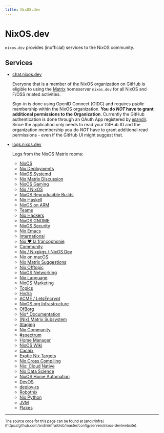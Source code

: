 ```yaml
---
title: NixOS.dev
---
```


# NixOS.dev

`nixos.dev` provides (inofficial) services to the NixOS community.


## Services

* [chat.nixos.dev](https://chat.nixos.dev)

  Everyone that is a member of the NixOS organization on GitHub is eligible to
  using the [Matrix](https://matrix.org) homeserver `nixos.dev` for all NixOS
  and F/OSS related activities.

  Sign-in is done using OpenID Connect (OIDC) and requires *public* membership
  within the NixOS organization. **You do *NOT* have to grant additional
  permissions to the Organization**. Currently the GitHub authentication is
  done through an OAuth App registered by [@andir](https://github.com/andir).
  Since the application only needs to read your GitHub ID and the organization
  membership you do *NOT* have to grant additional read permissions - even if
  the GitHub UI might suggest that.


* [logs.nixos.dev](https://logs.nixos.dev)

  Logs from the NixOS Matrix rooms:
   <!-- curl -H 'Authorization: Bearer syt_...'  https://matrix.kack.it/_matrix/client/unstable/org.matrix.msc2946/rooms/!MKvhXlSTLGJUXpYuWF%3Anixos.org/spaces -->

   * [NixOS](https://logs.nixos.dev/room/!MKvhXlSTLGJUXpYuWF:nixos.org)
   * [Nix Deployments](https://logs.nixos.dev/room/!BgJZHVOYkwVcEKLAyM:nixos.org)
   * [NixOS Systemd](https://logs.nixos.dev/room/!DBFhtjpqmJNENpLDOv:nixos.org)
   * [Nix Matrix Discussion](https://logs.nixos.dev/room/!GsmxjHfeAYLsTEQmjS:nixos.org)
   * [NixOS Gaming](https://logs.nixos.dev/room/!KEJUbONnoBpiYKGWEq:nixos.org)
   * [Nix / NixOS](https://logs.nixos.dev/room/!KqkRjyTEzAGRiZFBYT:nixos.org)
   * [NixOS Reproducible Builds](https://logs.nixos.dev/room/!LemuOOvbWqRXodtSsw:nixos.org)
   * [Nix Haskell](https://logs.nixos.dev/room/!RbXGJhHMsnQcNIDFWN:nixos.org)
   * [NixOS on ARM](https://logs.nixos.dev/room/!RjBlCIbsLDzHBIzmaA:nixos.org)
   * [Teams](https://logs.nixos.dev/room/!SUkNlqEVcBtCSqiMQF:nixos.org)
   * [Nix Hackers](https://logs.nixos.dev/room/!VRULIdgoKmKPzJZzjj:nixos.org)
   * [NixOS GNOME](https://logs.nixos.dev/room/!XQQVyIbcAcHFvzmcTl:nixos.org)
   * [NixOS Security](https://logs.nixos.dev/room/!ZRgXNaHrdpGqwUnGnj:nixos.org)
   * [Nix Emacs](https://logs.nixos.dev/room/!ZmUSesoOjmVsKbzFbp:nixos.org)
   * [International](https://logs.nixos.dev/room/!ezSAfhdHzvwMcEYEtW:nixos.org)
   * [Nix ♥ la francophonie](https://logs.nixos.dev/room/!ZUiNnfpRqQMDrPLChM:nixos.org)
   * [Community](https://logs.nixos.dev/room/!gKfPYWNBcIabzMfEvn:nixos.org)
   * [Nix / Nixpkgs / NixOS Dev](https://logs.nixos.dev/room/!kjdutkOsheZdjqYmqp:nixos.org)
   * [Nix on macOS](https://logs.nixos.dev/room/!lheuhImcToQZYTQTuI:nixos.org)
   * [Nix Matrix Suggestions](https://logs.nixos.dev/room/!rMMJVYqfOEOLttKGza:nixos.org)
   * [Nix Offtopic](https://logs.nixos.dev/room/!sgkZKRutwatDMkYBHU:nixos.org)
   * [NixOS Networking](https://logs.nixos.dev/room/!tCyGickeVqkHsYjWnh:nixos.org)
   * [Nix Language](https://logs.nixos.dev/room/!tDnwWRNkmmYtMXfaZl:nixos.org)
   * [NixOS Marketing](https://logs.nixos.dev/room/!tPxtoBdChSsxHuBlNW:nixos.org)
   * [Topics](https://logs.nixos.dev/room/!ticeDISljOsTvknbgL:nixos.org)
   * [Hydra](https://logs.nixos.dev/room/!zghijEASpYQWYFzriI:nixos.org)
   * [ACME / LetsEncrypt](https://logs.nixos.dev/room/!MthpOIxqJhTgrMNxDS:nixos.org)
   * [NixOS.org Infrastructure](https://logs.nixos.dev/room/!RROtHmAaQIkiJzJZZE:nixos.org)
   * [OfBorg](https://logs.nixos.dev/room/!sBfrWMVsLoSyFTCkNv:nixos.org)
   * [Nix* Documentation](https://logs.nixos.dev/room/!avYyleMexqjFHoqrME:nixos.org)
   * [[Nix] Matrix Subsystem](https://logs.nixos.dev/room/!vxTmkuJzhGPsMdkAOc:transformierende-gesellschaft.org)
   * [Staging](https://logs.nixos.dev/room/!UNVBThoJtlIiVwiDjU:nixos.org)
   * [Nix Community](https://logs.nixos.dev/room/!PbtOpdWBSRFbEZRLIf:numtide.com)
   * [#spectrum](https://logs.nixos.dev/room/!RmKOVwNcnWPWQiIELz:libera.chat)
   * [Home Manager](https://logs.nixos.dev/room/!YllBCgVdcoakoavZvX:rycee.net)
   * [NixOS Wiki](https://logs.nixos.dev/room/!hlsTuWegJuuOmjINeL:utzutzutz.net)
   * [Cachix](https://logs.nixos.dev/room/!DDGbxheONufRWLyoJn:matrix.org)
   * [Exotic Nix Targets](https://logs.nixos.dev/room/!pbdtvoHxUGLhcEvnlu:nixos.org)
   * [Nix Cross Compiling](https://logs.nixos.dev/room/!ayCRiZriCVtuCUpeLp:nixos.org)
   * [Nix: Cloud Native](https://logs.nixos.dev/room/!VhbWwlUdjHkamKnfrK:nixos.org)
   * [Nix Data Science](https://logs.nixos.dev/room/!fXpAvneDgyJuYMZSwO:nixos.org)
   * [NixOS Home Automation](https://logs.nixos.dev/room/!QhvgabMQzwEQeWehhZ:lossy.network)
   * [DevOS](https://logs.nixos.dev/room/!UUqahLbShAYkkrXmKs:matrix.org)
   * [deploy-rs](https://logs.nixos.dev/room/!zRbBgQtZWfualNjvrE:matrix.org)
   * [Robotnix](https://logs.nixos.dev/room/!UUYziobKGGxpovWyAN:nixos.org)
   * [Nix Python](https://logs.nixos.dev/room/!VjfUzaKsXokUdnQcvP:nixos.org)
   * [JVM](https://logs.nixos.dev/room/!aRKdLCkUeIFjRPZuJT:nixos.org)
   * [Flakes](https://logs.nixos.dev/room/!SgYlXivkogarTVcnZO:nixos.org)


----
<small>
The source code for this page can be found at [andir/infra](https://github.com/andir/infra/blob/master/config/servers/nixos-dev/website).
</small>
